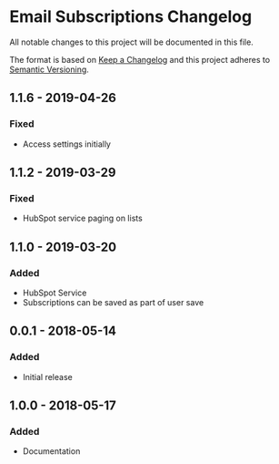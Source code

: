 # Email Subscriptions Changelog

All notable changes to this project will be documented in this file.

The format is based on [Keep a Changelog](http://keepachangelog.com/) and this project adheres to [Semantic Versioning](http://semver.org/).

## 1.1.6 - 2019-04-26

### Fixed

-   Access settings initially

## 1.1.2 - 2019-03-29

### Fixed

-   HubSpot service paging on lists

## 1.1.0 - 2019-03-20

### Added

-   HubSpot Service
-   Subscriptions can be saved as part of user save

## 0.0.1 - 2018-05-14

### Added

-   Initial release

## 1.0.0 - 2018-05-17

### Added

-   Documentation

